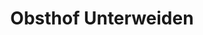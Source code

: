 ---
title: "Obsthof Unterweiden"
url: /krefeld/obsthof-unterweiden-martinstrasse/
shop: Gemüse & Obst
---